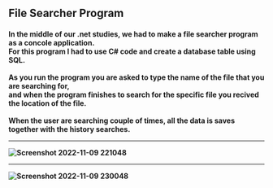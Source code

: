 <h2> File Searcher Program </h2>

<h4> In the middle of our .net studies, we had to make a file searcher program as a concole application. </br>
For this program I had to use C# code and create a database table using SQL. </br>
</br>
As you run the program you are asked to type the name of the file that you are searching for, </br>
and when the program finishes to search for the specific file you recived the location of the file. </br>
</br>
When the user are searching couple of times, all the data is saves together with the history searches. </br>

---

![Screenshot 2022-11-09 221048](https://user-images.githubusercontent.com/112869651/200933130-a092d826-6dfd-4ea1-b139-8455bc752168.png)

---

![Screenshot 2022-11-09 230048](https://user-images.githubusercontent.com/112869651/200941016-17a2ff48-0594-485d-9c2b-d3a2210dc575.png)

